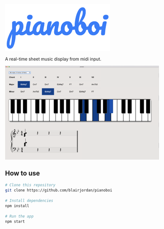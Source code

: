 ![](images/logo.png?raw=true)

A real-time sheet music display from midi input.

![](images/screenshot1.png?raw=true)

## How to use

```bash
# Clone this repository
git clone https://github.com/blairjordan/pianoboi

# Install dependencies
npm install

# Run the app
npm start
```
